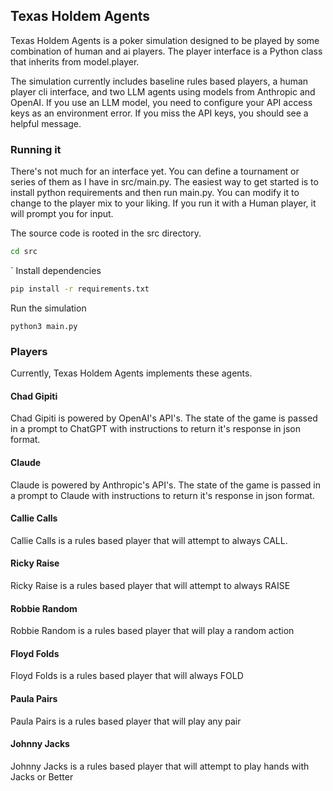 ## Texas Holdem Agents

Texas Holdem Agents is a poker simulation designed to be played
by some combination of human and ai players. The player interface
is a Python class that inherits from model.player.

The simulation currently includes baseline rules based players,
a human player cli interface, and two LLM agents using models
from Anthropic and OpenAI. If you use an LLM model, you need to
configure your API access keys as an environment error. If you
miss the API keys, you should see a helpful message.

### Running it

There's not much for an interface yet. You can define a tournament
or series of them as I have in src/main.py. The easiest way to get
started is to install python requirements and then run main.py.
You can modify it to change to the player mix to your liking.
If you run it with a Human player, it will prompt you for input.

The source code is rooted in the src directory.  
```bash
cd src
```  

` 
Install dependencies
```bash
pip install -r requirements.txt
```
Run the simulation
```angular2html
python3 main.py
```

### Players

Currently, Texas Holdem Agents implements these agents.

#### Chad Gipiti

Chad Gipiti is powered by OpenAI's API's. The state of the 
game is passed in a prompt to ChatGPT with instructions
to return it's response in json format. 

#### Claude

Claude is powered by Anthropic's API's. The state of the 
game is passed in a prompt to Claude with instructions
to return it's response in json format. 

#### Callie Calls

Callie Calls is a rules based player that will attempt to 
always CALL.

#### Ricky Raise

Ricky Raise is a rules based player that will attempt to
always RAISE

#### Robbie Random

Robbie Random is a rules based player that will play a 
random action

#### Floyd Folds

Floyd Folds is a rules based player that will always FOLD

#### Paula Pairs

Paula Pairs is a rules based player that will play any pair

#### Johnny Jacks

Johnny Jacks is a rules based player that will attempt to
play hands with Jacks or Better

